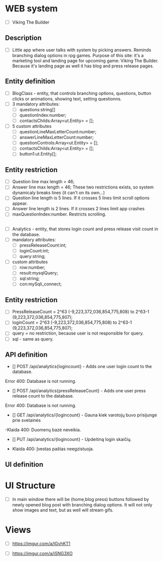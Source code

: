 # WEB system
- [ ] Viking The Builder

## Description
- [ ] Little app where user talks with system by picking answers. Reminds branching dialog options in rpg games. Purpose of this site: it's a marketing tool and landing page for upcoming game: Viking The Builder. Because it's landing page as well it has blog and press release pages.

## Entity definition
- [ ] BlogClass - entity, that controls branching options, questions, button clicks or animations, showing text, setting questionns.
- [ ] 3 mandatory attributes:
    - [ ] questions:string[]
    - [ ] questionIndex:number;
    - [ ] contactsChilds:Array<ut.Entity> = [];
- [ ] 5 custom attributes
    - [ ] questionLineMaxLetterCount:number;
    - [ ] answerLineMaxLetterCount:number;
    - [ ] questionControls:Array<ut.Entity> = [];
    - [ ] contactsChilds:Array<ut.Entity> = [];
    - [ ] button1:ut.Entity[];
    
## Entity restriction
- [ ] Question line max length = 46;
- [ ] Answer line max length = 46; These two restrictions exists, so system dynamicaly breaks lines (it can't on its own...)
- [ ] Question line length is 5 lines. If it crosses 5 lines limit scroll options appear.
- [ ] Answer line length is 2 lines. If it crosses 2 lines limit app crashes
- [ ] maxQuestionIndex:number. Restricts scrolling.

##
- [ ] Analytics - entity, that stores login count and press release visit count in the database. 
- [ ] mandatory attributes:
    - [ ] pressReleaseCount:int;
    - [ ] loginCount:int;
    - [ ] query:string;
- [ ] custom attributes
    - [ ] row:number;
    - [ ] result:mysqlQuery;
    - [ ] sql:string;
    - [ ] con:mySqli_connect;

## Entity restriction
- [ ] PressReleaseCount = 2^63 (-9,223,372,036,854,775,808) to 2^63-1 (9,223,372,036,854,775,807);
- [ ] loginCount = 2^63 (-9,223,372,036,854,775,808) to 2^63-1 (9,223,372,036,854,775,807);
- [ ] query = no restriction, because user is not responsible for query.
- [ ] sql - same as query.

## API definition 

 - [] POST /api/analytics{logincount} - Adds one user login count to the database.
 
  Error 400: Database is not running.
 - [] POST /api/analytics{pressReleaseCount} - Adds one user press release count to the database.
 
  Error 400: Database is not running. 
 - [] GET /api/analytics/{logincount} - Gauna kiek varotojų buvo prisijunge prie svetainės
 
 -Klaida 400: Duomenų bazė neveikia.   
 - [] PUT /api/analytics/{logincount} - Updeitiną login skaičių.
 
 - Klaida 400: Įvestas paštas neegzistuoja. 
 

## UI definition
# UI Structure
- [ ] In main window there will be (home,blog press) buttons followed by newly opened blog post with branching dialog options. It will not only show images and text, but as well will stream gifs.
# Views
- [ ] https://imgur.com/a/lGvhKT1
- [ ] https://imgur.com/a/jSNG3XO


